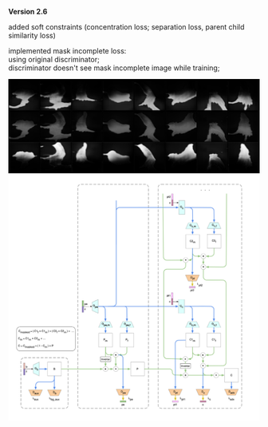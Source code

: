 **Version 2.6**

added soft constraints (concentration loss; separation loss, parent child similarity loss)<br>

implemented mask incomplete loss: <br>
using original discriminator;<br>
discriminator doesn't see mask incomplete image while training;<br>

![](1.png)
![](v2.png)
